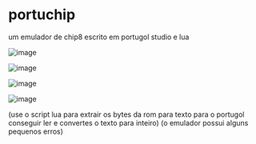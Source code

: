 # portuchip
um emulador de chip8 escrito em portugol studio e lua

![image](https://github.com/flafmg/portuchip/assets/100975643/c27c4ac6-bc5f-4bcc-82b6-84f110c6d399)

![image](https://github.com/flafmg/portuchip/assets/100975643/e719c335-0a14-472f-ab49-ac633c646400)

![image](https://github.com/flafmg/portuchip/assets/100975643/b77487fb-351d-43b6-9566-a77bd03c429b)


![image](https://github.com/flafmg/portuchip/assets/100975643/cc69a015-29dd-42d2-a7b7-fd196880d406)


(use o script lua para extrair os bytes da rom para texto para o portugol conseguir ler e convertes o texto para inteiro)
(o emulador possui alguns pequenos erros)

